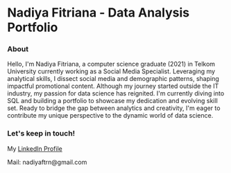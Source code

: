 <h1><b>Nadiya Fitriana - Data Analysis Portfolio</b></h1>

<h3>About</h3>
<p>Hello, I'm Nadiya Fitriana, a computer science graduate (2021) in Telkom University currently working as a Social Media Specialist. Leveraging my analytical skills, I dissect social media and demographic patterns, shaping impactful promotional content. Although my journey started outside the IT industry, my passion for data science has reignited. I'm currently diving into SQL and building a portfolio to showcase my dedication and evolving skill set. Ready to bridge the gap between analytics and creativity, I'm eager to contribute my unique perspective to the dynamic world of data science.</p>

<h3>Let's keep in touch!</h3>
<p>My <a href="https://www.linkedin.com/in/nadiya-fitriana/">LinkedIn Profile</a></p>
<p>Mail: nadiyaftrn@gmail.com</p>
